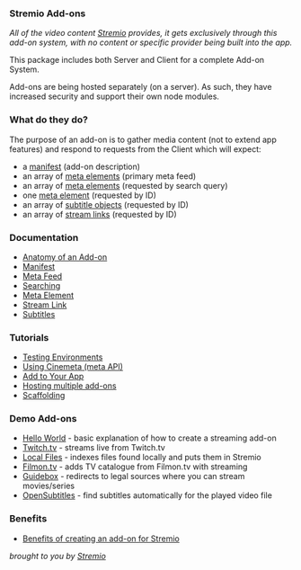 ### Stremio Add-ons

_All of the video content [Stremio](http://www.strem.io/) provides, it gets exclusively through this add-on system, with no content or specific provider being built into the app._

This package includes both Server and Client for a complete Add-on System.

Add-ons are being hosted separately (on a server). As such, they have increased security and support their own node modules.

### What do they do?

The purpose of an add-on is to gather media content (not to extend app features) and respond to requests from the Client which will expect:

- a [manifest](/docs/api/manifest.md) (add-on description)
- an array of [meta elements](/docs/api/meta/meta.element.md) (primary meta feed)
- an array of [meta elements](/docs/api/meta/meta.element.md) (requested by search query)
- one [meta element](/docs/api/meta/meta.element.md) (requested by ID)
- an array of [subtitle objects](/docs/api/subtitles/subtitles.object.md) (requested by ID)
- an array of [stream links](/docs/api/stream/stream.response.md) (requested by ID)

### Documentation

- [Anatomy of an Add-on](/docs/README.md)
- [Manifest](/docs/api/manifest.md)
- [Meta Feed](/docs/api/meta/meta.find.md)
- [Searching](/docs/api/meta/meta.search.md)
- [Meta Element](/docs/api/meta/meta.element.md)
- [Stream Link](/docs/api/stream/README.md)
- [Subtitles](/docs/api/subtitles/README.md)

### Tutorials

- [Testing Environments](/docs/tutorial/testing.md)
- [Using Cinemeta (meta API)](/docs/tutorial/using-cinemeta.md)
- [Add to Your App](/docs/tutorial/add.to.app.md)
- [Hosting multiple add-ons](https://github.com/Stremio/stremio-addons-box)
- [Scaffolding](/docs/tutorial/scaffolding.md)

### Demo Add-ons

- [Hello World](https://github.com/Ivshti/addon-helloworld) - basic explanation of how to create a streaming add-on
- [Twitch.tv](https://github.com/jaruba/stremio-twitch) - streams live from Twitch.tv
- [Local Files](http://github.com/Stremio/stremio-local-files) - indexes files found locally and puts them in Stremio
- [Filmon.tv](http://github.com/Stremio/filmon-stremio) - adds TV catalogue from Filmon.tv with streaming
- [Guidebox](http://github.com/Stremio/guidebox-stremio) - redirects to legal sources where you can stream movies/series
- [OpenSubtitles](http://github.com/Stremio/stremio-opensubtitles) - find subtitles automatically for the played video file

### Benefits

- [Benefits of creating an add-on for Stremio](/docs/BENEFITS.md)

_brought to you by [Stremio](http://www.strem.io/)_
